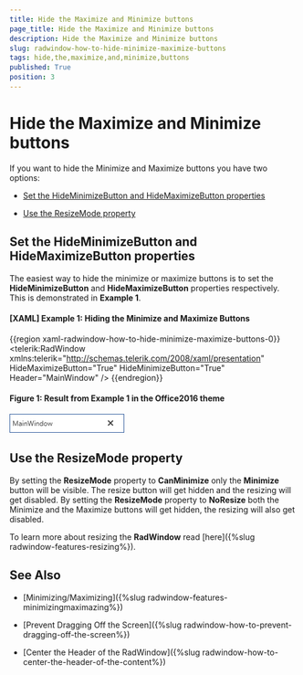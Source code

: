```yaml
---
title: Hide the Maximize and Minimize buttons
page_title: Hide the Maximize and Minimize buttons
description: Hide the Maximize and Minimize buttons
slug: radwindow-how-to-hide-minimize-maximize-buttons
tags: hide,the,maximize,and,minimize,buttons
published: True
position: 3
---
```


# Hide the Maximize and Minimize buttons

If you want to hide the Minimize and Maximize buttons you have two options:

* [Set the HideMinimizeButton and HideMaximizeButton properties](#set-the-hideminimizebutton-and-hidemaximizebutton-properties)

* [Use the ResizeMode property](#use-the-resizemode-property)

## Set the HideMinimizeButton and HideMaximizeButton properties

The easiest way to hide the minimize or maximize buttons is to set the __HideMinimizeButton__ and __HideMaximizeButton__ properties respectively. This is demonstrated in __Example 1__. 

#### __[XAML] Example 1: Hiding the Minimize and Maximize Buttons__

{{region xaml-radwindow-how-to-hide-minimize-maximize-buttons-0}}
	<telerik:RadWindow 
		xmlns:telerik="http://schemas.telerik.com/2008/xaml/presentation"
        HideMaximizeButton="True" 
        HideMinimizeButton="True"
		Header="MainWindow" />
{{endregion}}

#### __Figure 1: Result from Example 1 in the Office2016 theme__
![RadWindow without Maximize and Minimize buttons](images/RadWindow_Hide_Maximize_And_Minimize.png)

## Use the ResizeMode property

By setting the __ResizeMode__ property to __CanMinimize__ only the __Minimize__ button will be visible. The resize button will get hidden and the resizing will get disabled. By setting the __ResizeMode__ property to __NoResize__ both the Minimize and the Maximize buttons will get hidden, the resizing will also get disabled. 

To learn more about resizing the __RadWindow__ read [here]({%slug radwindow-features-resizing%}).

## See Also

 * [Minimizing/Maximizing]({%slug radwindow-features-minimizingmaximazing%})

 * [Prevent Dragging Off the Screen]({%slug radwindow-how-to-prevent-dragging-off-the-screen%})

 * [Center the Header of the RadWindow]({%slug radwindow-how-to-center-the-header-of-the-content%})